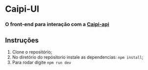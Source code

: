 # Caipi-UI
### O front-end para interação com a [Caipi-api](https://github.com/Deb4cker/Caipi-api)

## Instruções
1. Clone o repositório;
2. No diretório do repósitorio instale as dependencias: ```npm install```;
3. Para rodar digite ```npm run dev```
